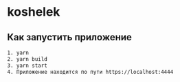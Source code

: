 # koshelek

## Как запустить приложение

```bash
1. yarn
2. yarn build
3. yarn start
4. Приложение находится по пути https://localhost:4444
```
